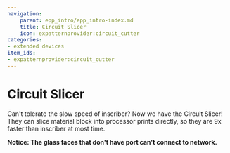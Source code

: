 ```yaml
---
navigation:
    parent: epp_intro/epp_intro-index.md
    title: Circuit Slicer
    icon: expatternprovider:circuit_cutter
categories:
- extended devices
item_ids:
- expatternprovider:circuit_cutter
---
```


# Circuit Slicer

<Row gap="20">
<BlockImage id="expatternprovider:circuit_cutter" scale="8"></BlockImage>
</Row>

Can't tolerate the slow speed of inscriber? Now we have the Circuit Slicer! They can slice material block into processor
prints directly, so they are 9x faster than inscriber at most time.

**Notice: The glass faces that don't have port can't connect to network.**

